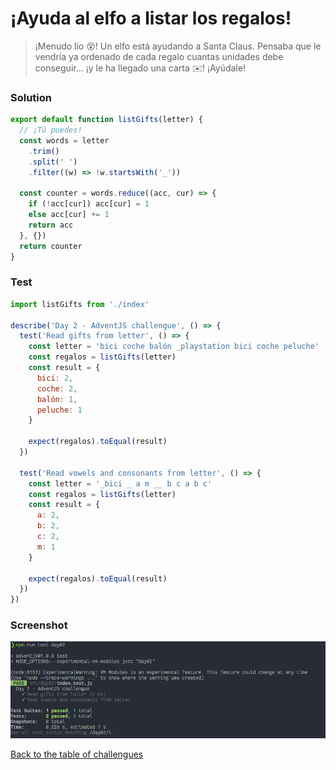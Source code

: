 # ¡Ayuda al elfo a listar los regalos!

> ¡Menudo lío 😵! Un elfo está ayudando a Santa Claus. Pensaba que le vendría ya ordenado de cada regalo cuantas unidades debe conseguir... ¡y le ha llegado una carta ✉️! ¡Ayúdale!

### Solution

```javascript
export default function listGifts(letter) {
  // ¡Tú puedes!
  const words = letter
    .trim()
    .split(' ')
    .filter((w) => !w.startsWith('_'))

  const counter = words.reduce((acc, cur) => {
    if (!acc[cur]) acc[cur] = 1
    else acc[cur] += 1
    return acc
  }, {})
  return counter
}
```

### Test

```javascript
import listGifts from './index'

describe('Day 2 - AdventJS challengue', () => {
  test('Read gifts from letter', () => {
    const letter = 'bici coche balón _playstation bici coche peluche'
    const regalos = listGifts(letter)
    const result = {
      bici: 2,
      coche: 2,
      balón: 1,
      peluche: 1
    }

    expect(regalos).toEqual(result)
  })

  test('Read vowels and consonants from letter', () => {
    const letter = '_bici _ a m __ b c a b c'
    const regalos = listGifts(letter)
    const result = {
      a: 2,
      b: 2,
      c: 2,
      m: 1
    }

    expect(regalos).toEqual(result)
  })
})
```

### Screenshot

![Test](./test.png)

[Back to the table of challengues](/README.md)

